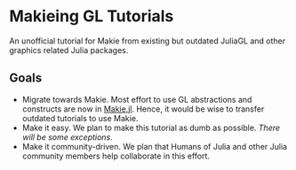 # Makieing GL Tutorials

An unofficial tutorial for Makie from existing but outdated JuliaGL and other graphics related Julia packages.

## Goals

- Migrate towards Makie. Most effort to use GL abstractions and constructs are now in [Makie.jl](https://makie.org/).
Hence, it would be wise to transfer outdated tutorials to use Makie.
- Make it easy. We plan to make this tutorial as dumb as possible. *There will be some exceptions*.
- Make it community-driven. We plan that Humans of Julia and other Julia community members help collaborate in this effort.
